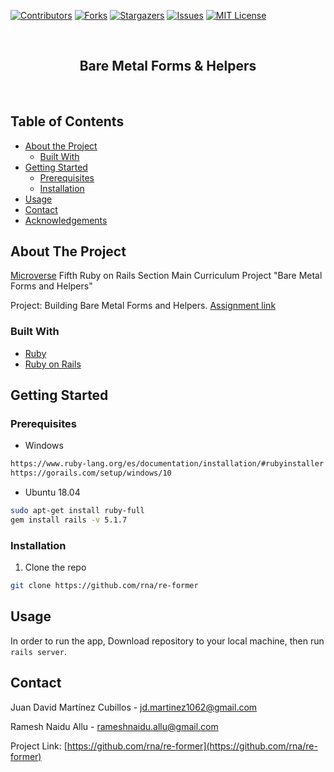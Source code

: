 <!-- PROJECT SHIELDS -->
<!--
*** I'm using markdown "reference style" links for readability.
*** Reference links are enclosed in brackets [ ] instead of parentheses ( ).
*** See the bottom of this document for the declaration of the reference variables
*** for contributors-url, forks-url, etc. This is an optional, concise syntax you may use.
*** https://www.markdownguide.org/basic-syntax/#reference-style-links
-->

[![Contributors][contributors-shield]][contributors-url]
[![Forks][forks-shield]][forks-url]
[![Stargazers][stars-shield]][stars-url]
[![Issues][issues-shield]][issues-url]
[![MIT License][license-shield]][license-url]

<!-- PROJECT LOGO -->
<br />
<p align="center">
  <h2 class ="norse" align="center" style="@font-face {font-family: 'Norse'; src: url('/fonts/Norse.otf'); font-family:'Norse'}">Bare Metal Forms & Helpers</h2>

  <br />
</p>

<!-- TABLE OF CONTENTS -->

## Table of Contents

- [About the Project](#about-the-project)
  - [Built With](#built-with)
- [Getting Started](#getting-started)
  * [Prerequisites](#prerequisites)
  * [Installation](#installation)
- [Usage](#usage)
- [Contact](#contact)
- [Acknowledgements](#acknowledgements)

<!-- ABOUT THE PROJECT -->

## About The Project


[Microverse](https://www.microverse.org/) Fifth Ruby on Rails Section Main Curriculum Project "Bare Metal Forms and Helpers"

Project: Building Bare Metal Forms and Helpers. [Assignment link](https://www.theodinproject.com/courses/ruby-on-rails/lessons/forms#project-1-bare-metal-forms-and-helpers)


### Built With

- [Ruby](https://www.ruby-lang.org)
- [Ruby on Rails](https://rubyonrails.org/)

## Getting Started

### Prerequisites


* Windows
```sh
https://www.ruby-lang.org/es/documentation/installation/#rubyinstaller
https://gorails.com/setup/windows/10
```
* Ubuntu 18.04
```sh
sudo apt-get install ruby-full
gem install rails -v 5.1.7
```
### Installation

1. Clone the repo

```sh
git clone https://github.com/rna/re-former
```
<!-- USAGE EXAMPLES -->
## Usage

In order to run the app, Download repository to your local machine, then run `rails server`.
        

<!-- CONTACT -->

## Contact

Juan David Martínez Cubillos - jd.martinez1062@gmail.com

Ramesh Naidu Allu - rameshnaidu.allu@gmail.com

Project Link: [https://github.com/rna/re-former](https://github.com/rna/re-former)

<!-- ACKNOWLEDGEMENTS -->


<!-- MARKDOWN LINKS & IMAGES -->
<!-- https://www.markdownguide.org/basic-syntax/#reference-style-links -->

[contributors-shield]: https://img.shields.io/github/contributors/jdmartinez1062/Micro-Reddit.svg?style=flat-square
[contributors-url]: https://github.com/jdmartinez1062/Micro-Reddit/graphs/contributors
[forks-shield]: https://img.shields.io/github/forks/jdmartinez1062/Micro-Reddit.svg?style=flat-square
[forks-url]: https://github.com/jdmartinez1062/Micro-Reddit/network/members
[stars-shield]: https://img.shields.io/github/stars/jdmartinez1062/Micro-Reddit.svg?style=flat-square
[stars-url]: https://github.com/jdmartinez1062/Micro-Reddit/stargazers
[issues-shield]: https://img.shields.io/github/issues/jdmartinez1062/Micro-Reddit.svg?style=flat-square
[issues-url]: https://github.com/jdmartinez1062/Micro-Reddit/issues
[license-shield]: https://img.shields.io/github/license/jdmartinez1062/Micro-Reddit.svg?style=flat-square
[license-url]: https://github.com/jdmartinez1062/Micro-Reddit/blob/master/LICENSE.txt
[product-screenshot]: imgs/screenshot.jpg

